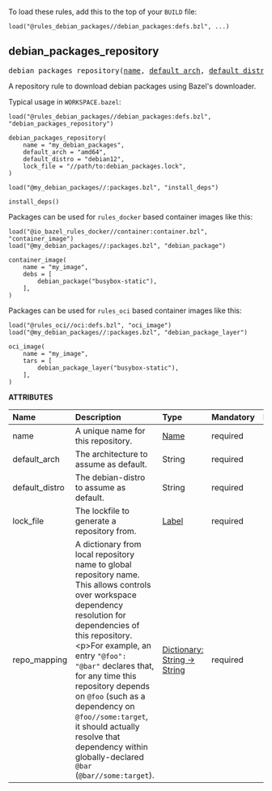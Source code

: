 <!-- Generated with Stardoc: http://skydoc.bazel.build -->


To load these rules, add this to the top of your `BUILD` file:

```starlark
load("@rules_debian_packages//debian_packages:defs.bzl", ...)
```


<a id="debian_packages_repository"></a>

## debian_packages_repository

<pre>
debian_packages_repository(<a href="#debian_packages_repository-name">name</a>, <a href="#debian_packages_repository-default_arch">default_arch</a>, <a href="#debian_packages_repository-default_distro">default_distro</a>, <a href="#debian_packages_repository-lock_file">lock_file</a>, <a href="#debian_packages_repository-repo_mapping">repo_mapping</a>)
</pre>

A repository rule to download debian packages using Bazel's downloader.

Typical usage in `WORKSPACE.bazel`:

```starlark
load("@rules_debian_packages//debian_packages:defs.bzl", "debian_packages_repository")

debian_packages_repository(
    name = "my_debian_packages",
    default_arch = "amd64",
    default_distro = "debian12",
    lock_file = "//path/to:debian_packages.lock",
)

load("@my_debian_packages//:packages.bzl", "install_deps")

install_deps()
```


Packages can be used for `rules_docker` based container images like this:

```starlark
load("@io_bazel_rules_docker//container:container.bzl", "container_image")
load("@my_debian_packages//:packages.bzl", "debian_package")

container_image(
    name = "my_image",
    debs = [
        debian_package("busybox-static"),
    ],
)
```


Packages can be used for `rules_oci` based container images like this:

```starlark
load("@rules_oci//oci:defs.bzl", "oci_image")
load("@my_debian_packages//:packages.bzl", "debian_package_layer")

oci_image(
    name = "my_image",
    tars = [
        debian_package_layer("busybox-static"),
    ],
)
```


**ATTRIBUTES**


| Name  | Description | Type | Mandatory | Default |
| :------------- | :------------- | :------------- | :------------- | :------------- |
| <a id="debian_packages_repository-name"></a>name |  A unique name for this repository.   | <a href="https://bazel.build/concepts/labels#target-names">Name</a> | required |  |
| <a id="debian_packages_repository-default_arch"></a>default_arch |  The architecture to assume as default.   | String | required |  |
| <a id="debian_packages_repository-default_distro"></a>default_distro |  The debian-distro to assume as default.   | String | required |  |
| <a id="debian_packages_repository-lock_file"></a>lock_file |  The lockfile to generate a repository from.   | <a href="https://bazel.build/concepts/labels">Label</a> | required |  |
| <a id="debian_packages_repository-repo_mapping"></a>repo_mapping |  A dictionary from local repository name to global repository name. This allows controls over workspace dependency resolution for dependencies of this repository.&lt;p&gt;For example, an entry <code>"@foo": "@bar"</code> declares that, for any time this repository depends on <code>@foo</code> (such as a dependency on <code>@foo//some:target</code>, it should actually resolve that dependency within globally-declared <code>@bar</code> (<code>@bar//some:target</code>).   | <a href="https://bazel.build/rules/lib/dict">Dictionary: String -> String</a> | required |  |


